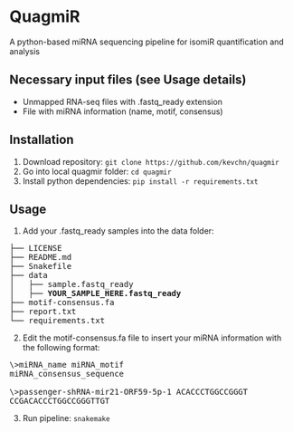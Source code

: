 # QuagmiR
A python-based miRNA sequencing pipeline for isomiR quantification and analysis

## Necessary input files (see Usage details)
- Unmapped RNA-seq files  with .fastq_ready extension
- File with miRNA information (name, motif, consensus)

## Installation
1. Download repository: `git clone https://github.com/kevchn/quagmir`
2. Go into local quagmir folder: `cd quagmir`
3. Install python dependencies: `pip install -r requirements.txt`

## Usage
1. Add your .fastq_ready samples into the data folder:
<pre>
├── LICENSE
├── README.md
├── Snakefile
├── data
│   ├── sample.fastq_ready
│   ├── <b>YOUR_SAMPLE_HERE.fastq_ready</b>
├── motif-consensus.fa
├── report.txt
└── requirements.txt
</pre>
2. Edit the motif-consensus.fa file to insert your miRNA information with the following format:
<pre>
\>miRNA_name miRNA_motif
miRNA_consensus_sequence

\>passenger-shRNA-mir21-ORF59-5p-1 ACACCCTGGCCGGGT
CCGACACCCTGGCCGGGTTGT
</pre>
3. Run pipeline: `snakemake`
